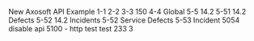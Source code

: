 New Axosoft API Example
1-1
2-2
3-3 150
4-4 Global
5-5 14.2
5-51 14.2 Defects
5-52 14.2 Incidents
5-52 Service Defects
5-53 Incident
5054 disable api
5100 - http
test
test 233
3
